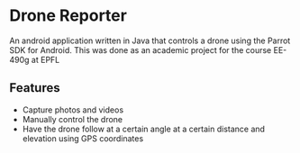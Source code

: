 # Drone Reporter
An android application written in Java that controls a drone using the Parrot SDK for Android.
This was done as an academic project for the course EE-490g at EPFL

## Features
 * Capture photos and videos
 * Manually control the drone
 * Have the drone follow at a certain angle at a certain distance and elevation using GPS coordinates
